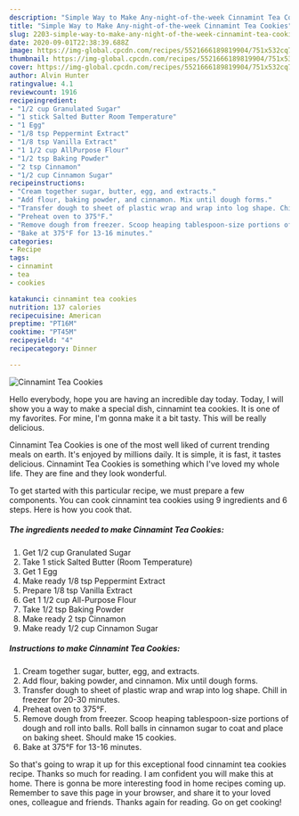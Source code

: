 ```yaml
---
description: "Simple Way to Make Any-night-of-the-week Cinnamint Tea Cookies"
title: "Simple Way to Make Any-night-of-the-week Cinnamint Tea Cookies"
slug: 2203-simple-way-to-make-any-night-of-the-week-cinnamint-tea-cookies
date: 2020-09-01T22:38:39.688Z
image: https://img-global.cpcdn.com/recipes/5521666189819904/751x532cq70/cinnamint-tea-cookies-recipe-main-photo.jpg
thumbnail: https://img-global.cpcdn.com/recipes/5521666189819904/751x532cq70/cinnamint-tea-cookies-recipe-main-photo.jpg
cover: https://img-global.cpcdn.com/recipes/5521666189819904/751x532cq70/cinnamint-tea-cookies-recipe-main-photo.jpg
author: Alvin Hunter
ratingvalue: 4.1
reviewcount: 1916
recipeingredient:
- "1/2 cup Granulated Sugar"
- "1 stick Salted Butter Room Temperature"
- "1 Egg"
- "1/8 tsp Peppermint Extract"
- "1/8 tsp Vanilla Extract"
- "1 1/2 cup AllPurpose Flour"
- "1/2 tsp Baking Powder"
- "2 tsp Cinnamon"
- "1/2 cup Cinnamon Sugar"
recipeinstructions:
- "Cream together sugar, butter, egg, and extracts."
- "Add flour, baking powder, and cinnamon. Mix until dough forms."
- "Transfer dough to sheet of plastic wrap and wrap into log shape. Chill in freezer for 20-30 minutes."
- "Preheat oven to 375°F."
- "Remove dough from freezer. Scoop heaping tablespoon-size portions of dough and roll into balls. Roll balls in cinnamon sugar to coat and place on baking sheet. Should make 15 cookies."
- "Bake at 375°F for 13-16 minutes."
categories:
- Recipe
tags:
- cinnamint
- tea
- cookies

katakunci: cinnamint tea cookies 
nutrition: 137 calories
recipecuisine: American
preptime: "PT16M"
cooktime: "PT45M"
recipeyield: "4"
recipecategory: Dinner

---
```



![Cinnamint Tea Cookies](https://img-global.cpcdn.com/recipes/5521666189819904/751x532cq70/cinnamint-tea-cookies-recipe-main-photo.jpg)

Hello everybody, hope you are having an incredible day today. Today, I will show you a way to make a special dish, cinnamint tea cookies. It is one of my favorites. For mine, I'm gonna make it a bit tasty. This will be really delicious.



Cinnamint Tea Cookies is one of the most well liked of current trending meals on earth. It's enjoyed by millions daily. It is simple, it is fast, it tastes delicious. Cinnamint Tea Cookies is something which I've loved my whole life. They are fine and they look wonderful.


To get started with this particular recipe, we must prepare a few components. You can cook cinnamint tea cookies using 9 ingredients and 6 steps. Here is how you cook that.

<!--inarticleads1-->

##### The ingredients needed to make Cinnamint Tea Cookies:

1. Get 1/2 cup Granulated Sugar
1. Take 1 stick Salted Butter (Room Temperature)
1. Get 1 Egg
1. Make ready 1/8 tsp Peppermint Extract
1. Prepare 1/8 tsp Vanilla Extract
1. Get 1 1/2 cup All-Purpose Flour
1. Take 1/2 tsp Baking Powder
1. Make ready 2 tsp Cinnamon
1. Make ready 1/2 cup Cinnamon Sugar




<!--inarticleads2-->

##### Instructions to make Cinnamint Tea Cookies:

1. Cream together sugar, butter, egg, and extracts.
1. Add flour, baking powder, and cinnamon. Mix until dough forms.
1. Transfer dough to sheet of plastic wrap and wrap into log shape. Chill in freezer for 20-30 minutes.
1. Preheat oven to 375°F.
1. Remove dough from freezer. Scoop heaping tablespoon-size portions of dough and roll into balls. Roll balls in cinnamon sugar to coat and place on baking sheet. Should make 15 cookies.
1. Bake at 375°F for 13-16 minutes.




So that's going to wrap it up for this exceptional food cinnamint tea cookies recipe. Thanks so much for reading. I am confident you will make this at home. There is gonna be more interesting food in home recipes coming up. Remember to save this page in your browser, and share it to your loved ones, colleague and friends. Thanks again for reading. Go on get cooking!
